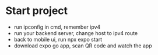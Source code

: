 # Start project
- run ipconfig in cmd, remember ipv4
- run your backend server, change host to ipv4 route
- back to mobile ui, run npx expo start
- download expo go app, scan QR code and watch the app
